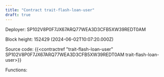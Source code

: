 ```yaml
---
title: "Contract trait-flash-loan-user"
draft: true
---
```

Deployer: SP102V8P0F7JX67ARQ77WEA3D3CFB5XW39REDT0AM


 



Block height: 152429 (2024-06-02T10:07:20.000Z)

Source code: {{<contractref "trait-flash-loan-user" SP102V8P0F7JX67ARQ77WEA3D3CFB5XW39REDT0AM trait-flash-loan-user>}}

Functions:


